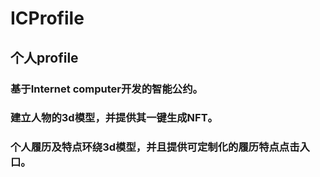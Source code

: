 # ICProfile

## 个人profile

### 基于Internet computer开发的智能公约。

### 建立人物的3d模型，并提供其一键生成NFT。

### 个人履历及特点环绕3d模型，并且提供可定制化的履历特点点击入口。

